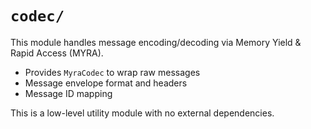 # `codec/`

This module handles message encoding/decoding via Memory Yield & Rapid Access (MYRA).

- Provides `MyraCodec` to wrap raw messages
- Message envelope format and headers
- Message ID mapping

This is a low-level utility module with no external dependencies.
